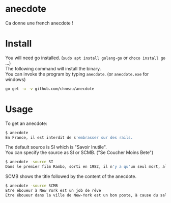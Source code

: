 # anecdote
Ca donne une french anecdote !

# Install
You will need go installed.  (`sudo apt install golang-go` or `choco install go` ...)  
The following command will install the binary.  
You can invoke the program by typing `anecdote`. (or `anecdote.exe` for windows)
```bash
go get -u -v github.com/chneau/anecdote
```

# Usage
To get an anecdote:
```bash
$ anecdote
En France, il est interdit de s'embrasser sur des rails.
```
The default source is SI which is "Savoir Inutile".  
You can specify the source as SI or SCMB. ("Se Coucher Moins Bete")
```bash
$ anecdote -source SI
Dans le premier film Rambo, sorti en 1982, il n'y a qu'un seul mort, alors que dans le film Titanic de James Cameron sorti en 1997, on en dénombre 307.
```
SCMB shows the title followed by the content of the anecdote.
```bash
$ anecdote -source SCMB
Etre éboueur à New York est un job de rêve
Etre éboueur dans la ville de New-York est un bon poste, à cause du salaire et l'image positive qu'ils suscitent dans la population. En effet, ils peuvent gagner jusqu'à 70 000 dollars par an et sont considérés comme des « héros » du quotidien. Un métier tellement prisé qu'il existe une liste d'attente de 8 ans pour y postuler.
``` 

